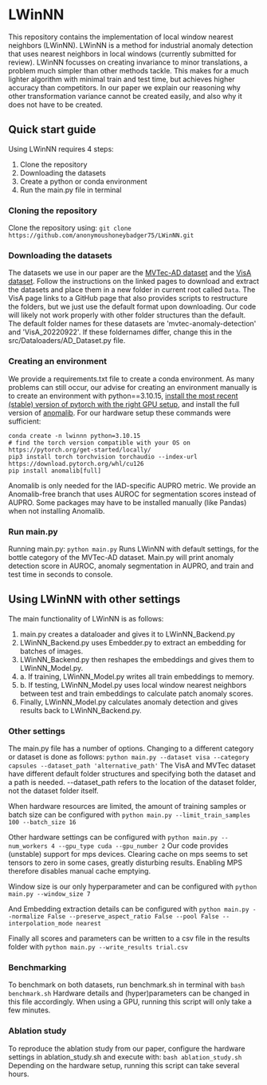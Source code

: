 # LWinNN

This repository contains the implementation of local window nearest neighbors (LWinNN). LWinNN is a method for industrial anomaly detection that uses nearest neighbors in local windows (currently submitted for review). LWinNN focusses on creating invariance to minor translations, a problem much simpler than other methods tackle. This makes for a much lighter algorithm with minimal train and test time, but achieves higher accuracy than competitors. In our paper we explain our reasoning why other transformation variance cannot be created easily, and also why it does not have to be created. 

## Quick start guide
Using LWinNN requires 4 steps:
1. Clone the repository
2. Downloading the datasets
3. Create a python or conda environment
4. Run the main.py file in terminal

### Cloning the repository
Clone the repository using:
`git clone https://github.com/anonymoushoneybadger75/LWinNN.git`

### Downloading the datasets
The datasets we use in our paper are the [MVTec-AD dataset](https://www.mvtec.com/company/research/datasets/mvtec-ad) and the [VisA dataset](https://github.com/amazon-science/spot-diff). Follow the instructions on the linked pages to download and extract the datasets and place them in a new folder in current root called `Data`. The VisA page links to a GitHub page that also provides scripts to restructure the folders, but we just use the default format upon downloading. Our code will likely not work properly with other folder structures than the default.
The default folder names for these datasets are 'mvtec-anomaly-detection' and 'VisA_20220922'. If these foldernames differ, change this in the src/Dataloaders/AD_Dataset.py file.

### Creating an environment
We provide a requirements.txt file to create a conda environment. As many problems can still occur, our advise for creating an environment manually is to create an environment with python==3.10.15, [install the most recent (stable) version of pytorch with the right GPU setup](https://pytorch.org/get-started/locally/), and install the full version of [anomalib](https://github.com/openvinotoolkit/anomalib). For our hardware setup these commands were sufficient:
```shell
conda create -n lwinnn python=3.10.15
# find the torch version compatible with your OS on https://pytorch.org/get-started/locally/
pip3 install torch torchvision torchaudio --index-url https://download.pytorch.org/whl/cu126
pip install anomalib[full]
```
Anomalib is only needed for the IAD-specific AUPRO metric. We provide an Anomalib-free branch that uses AUROC for segmentation scores instead of AUPRO. Some packages may have to be installed manually (like Pandas) when not installing Anomalib.

### Run main.py
Running main.py:
`python main.py`
Runs LWinNN with default settings, for the bottle category of the MVTec-AD dataset. Main.py will print anomaly detection score in AUROC, anomaly segmentation in AUPRO, and train and test time in seconds to console. 

## Using LWinNN with other settings
The main functionality of LWinNN is as follows:
1. main.py creates a dataloader and gives it to LWinNN_Backend.py
2. LWinNN_Backend.py uses Embedder.py to extract an embedding for batches of images.
3. LWinNN_Backend.py then reshapes the embeddings and gives them to LWinNN_Model.py.
4. a. If training, LWinNN_Model.py writes all train embeddings to memory.
4. b. If testing, LWinNN_Model.py uses local window nearest neighbors between test and train embeddings to calculate patch anomaly scores.
5. Finally, LWinNN_Model.py calculates anomaly detection and gives results back to LWinNN_Backend.py. 


### Other settings
The main.py file has a number of options. Changing to a different category or dataset is done as follows:
`python main.py --dataset visa --category capsules --dataset_path 'alternative_path'`
The VisA and MVTec dataset have different default folder structures and specifying both the dataset and a path is needed. --dataset_path refers to the location of the dataset folder, not the dataset folder itself.

When hardware resources are limited, the amount of training samples or batch size can be configured with 
`python main.py --limit_train_samples 100 --batch_size 16`

Other hardware settings can be configured with
`python main.py --num_workers 4 --gpu_type cuda --gpu_number 2`
Our code provides (unstable) support for mps devices. Clearing cache on mps seems to set tensors to zero in some cases, greatly disturbing results. Enabling MPS therefore disables manual cache emptying. 

Window size is our only hyperparameter and can be configured with
`python main.py --window_size 7`

And Embedding extraction details can be configured with
`python main.py --normalize False --preserve_aspect_ratio False --pool False --interpolation_mode nearest`

Finally all scores and parameters can be written to a csv file in the results folder with
`python main.py --write_results trial.csv`

### Benchmarking
To benchmark on both datasets, run benchmark.sh in terminal with
`bash benchmark.sh`
Hardware details and (hyper)parameters can be changed in this file accordingly. When using a GPU, running this script will only take a few minutes. 

### Ablation study
To reproduce the ablation study from our paper, configure the hardware settings in ablation_study.sh and execute with:
`bash ablation_study.sh`
Depending on the hardware setup, running this script can take several hours. 
